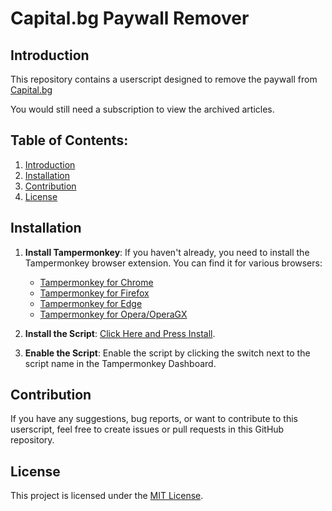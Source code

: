# Capital.bg Paywall Remover

## Introduction

This repository contains a userscript designed to remove the paywall from [Capital.bg](https://www.capital.bg/)

You would still need a subscription to view the archived articles.

## Table of Contents:

1. [Introduction](#introduction)
2. [Installation](#installation)
4. [Contribution](#contribution)
5. [License](#license)

## Installation

1. **Install Tampermonkey**:
   If you haven't already, you need to install the Tampermonkey browser extension. You can find it for various browsers:
    - [Tampermonkey for Chrome](https://chrome.google.com/webstore/detail/tampermonkey/dhdgffkkebhmkfjojejmpbldmpobfkfo)
    - [Tampermonkey for Firefox](https://addons.mozilla.org/en-US/firefox/addon/tampermonkey/)
    - [Tampermonkey for Edge](https://microsoftedge.microsoft.com/addons/detail/tampermonkey/iikmkjmpaadaobahmlepeloendndfphd)
    - [Tampermonkey for Opera/OperaGX](https://addons.opera.com/en-gb/extensions/details/tampermonkey-beta/)

2. **Install the Script**:
   [Click Here and Press Install](capital-bg-paywall-remover.user.js?raw=True).

3. **Enable the Script**:
   Enable the script by clicking the switch next to the script name in the Tampermonkey Dashboard.

## Contribution

If you have any suggestions, bug reports, or want to contribute to this userscript, feel free to create issues or pull requests in this GitHub repository.

## License

This project is licensed under the [MIT License](LICENSE).
